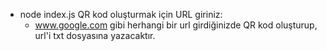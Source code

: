- node index.js
   QR kod oluşturmak için URL giriniz:
  - www.google.com gibi herhangi bir url girdiğinizde QR kod oluşturup, url'i txt dosyasına yazacaktır. 

